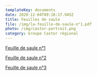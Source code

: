 ```yaml
---
templateKey: documents
date: 2020-12-04T09:18:17.945Z
title: Feuilles de saule
file: /img/la-feuille-de-saule-n°1.pdf
photo: /img/castor-portrait.png
category: Groupe Castor régional
---
```

<a href="/img/la-feuille-de-saule-1.pdf" target="_blank">Feuille de saule n°1</a>

<a href="/img/feuille-de-saule-n°2.pdf" target="_blank">Feuille de saule n°2</a>

<a href="/img/feuille-de-saule-n°3.pdf" target="_blank">Feuille de saule n°3</a>